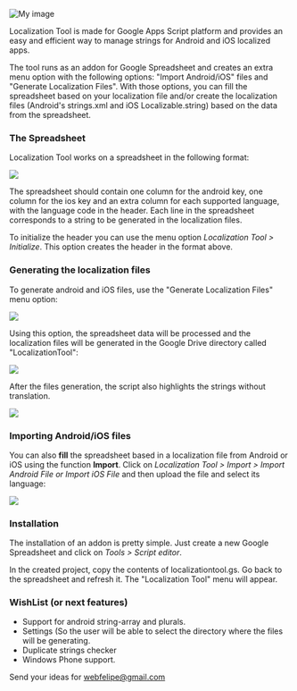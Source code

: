 ![My image](http://www.felipesilveira.com.br/localizationtool/logo.png)

Localization Tool is made for Google Apps Script platform and provides an easy and efficient way to manage strings for Android and iOS localized apps.

The tool runs as an addon for Google Spreadsheet and creates an extra menu option with the following options: "Import Android/iOS" files and "Generate Localization Files". With those options, you can fill the spreadsheet based on your localization file and/or create the localization files (Android's strings.xml and iOS Localizable.string) based on the data from the spreadsheet.

<h3>The Spreadsheet</h3>

Localization Tool works on a spreadsheet in the following format:

<img src="http://www.felipesilveira.com.br/localizationtool/spreadsheetformat.png" align="center" />

The spreadsheet should contain one column for the android key, one column for the ios key and an extra column for each supported language, with the language code in the header. Each line in the spreadsheet corresponds to a string to be generated in the localization files.

To initialize the header you can use the menu option <i>Localization Tool > Initialize</i>. This option creates the header in the format above.

<h3>Generating the localization files</h3>

To generate android and iOS files, use the "Generate Localization Files" menu option:

<img src="http://www.felipesilveira.com.br/localizationtool/generateitem.png" align="center" />

Using this option, the spreadsheet data will be processed and the localization files will be generated in the Google Drive directory called "LocalizationTool":

<img src="http://www.felipesilveira.com.br/localizationtool/directory.png" align="center" />

After the files generation, the script also highlights the strings without translation.

<img src="http://www.felipesilveira.com.br/localizationtool/spreadsheetafter.png" align="center" />

<h3>Importing Android/iOS files</h3>

You can also <b>fill</b> the spreadsheet based in a localization file from Android or iOS using the function <b>Import</b>. Click on <i>Localization Tool > Import > Import Android File or Import iOS File</i> and then upload the file and select its language:

<img src="http://www.felipesilveira.com.br/localizationtool/import.png" align="center" />

<h3>Installation</h3>

The installation of an addon is pretty simple. Just create a new Google Spreadsheet and click on <i>Tools > Script editor</i>. 

In the created project, copy the contents of localizationtool.gs. Go back to the spreadsheet and refresh it. The "Localization Tool" menu will appear.

<h3>WishList (or next features)</h3>

- Support for android string-array and plurals.
- Settings (So the user will be able to select the directory where the files will be generating.
- Duplicate strings checker
- Windows Phone support.

Send your ideas for webfelipe@gmail.com
